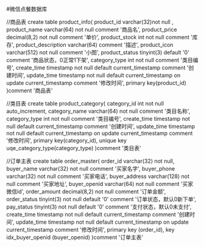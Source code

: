 #微信点餐数据库

//商品表
create table product_info(
product_id varchar(32)not null ,
product_name varchar(64) not null comment '商品名',
product_price decimal(8,2) not null comment '单价',
product_stock int not null comment '库存',
product_description varchar(64) comment '描述',
product_icon varchar(512) not null comment '小图',
product_status tinyint(3) default '0' comment  '商品状态，0正常1下架',
category_type int not null comment '类目编号',
create_time timestamp not null default current_timestamp comment '创建时间',
update_time timestamp not null default current_timestamp on update current_timestamp comment '修改时间',
primary key(product_id)
)comment '商品表'

//类目表
create table product_category(
category_id int not null auto_increment,
category_name varchar(64) not null comment '类目名称',
category_type int not null comment '类目编号',
create_time timestamp not null default current_timestamp comment '创建时间',
update_time timestamp not null default current_timestamp on update current_timestamp comment '修改时间',
primary key(category_id),
unique key uqe_category_type(category_type)
)comment '类目表'

//订单主表
create table order_master(
order_id varchar(32) not null,
buyer_name varchar(32) not null comment '买家名字',
buyer_phone varchar(32) not null comment '买家电话',
buyer_address varchar(128) not null comment '买家地址',
buyer_openid varchar(64) not null comment '买家微信id',
order_amount decimal(8,2) not null comment '订单金额',
order_status tinyint(3) not null default '0' comment '订单状态，默认0新下单',
pay_status tinyint(3) not null default '0' comment '支付状态，默认0未支付',
create_time timestamp not null default current_timestamp comment '创建时间',
update_time timestamp not null default current_timestamp on update current_timestamp comment '修改时间',
primary key (order_id),
key idx_buyer_openid (buyer_openid)
)comment '订单主表'

